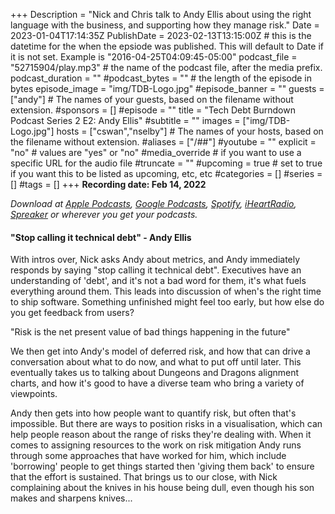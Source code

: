 +++
Description = "Nick and Chris talk to Andy Ellis about using the right language with the business, and supporting how they manage risk."
Date = 2023-01-04T17:14:35Z
PublishDate = 2023-02-13T13:15:00Z # this is the datetime for the when the epsiode was published. This will default to Date if it is not set. Example is "2016-04-25T04:09:45-05:00"
podcast_file = "52715904/play.mp3" # the name of the podcast file, after the media prefix.
podcast_duration = ""
#podcast_bytes = "" # the length of the episode in bytes
episode_image = "img/TDB-Logo.jpg"
#episode_banner = ""
guests = ["andy"] # The names of your guests, based on the filename without extension.
#sponsors = []
#episode = ""
title = "Tech Debt Burndown Podcast Series 2 E2: Andy Ellis"
#subtitle = ""
images = ["img/TDB-Logo.jpg"]
hosts = ["cswan","nselby"] # The names of your hosts, based on the filename without extension.
#aliases = ["/##"]
#youtube = ""
explicit = "no" # values are "yes" or "no"
#media_override # if you want to use a specific URL for the audio file
#truncate = ""
#upcoming = true # set to true if you want this to be listed as upcoming, etc, etc
#categories = []
#series = []
#tags = []
+++
**Recording date: Feb 14, 2022**

*Download at [Apple Podcasts](https://podcastsconnect.apple.com/my-podcasts/the-tech-debt-burndown-podcast/1562710899), [Google Podcasts](https://podcasts.google.com/feed/aHR0cHM6Ly93d3cuc3ByZWFrZXIuY29tL3Nob3cvNDg3MzE4MC9lcGlzb2Rlcy9mZWVk), [Spotify](https://open.spotify.com/show/0t15PUgvQYNWQ6LYXJ8zkz), [iHeartRadio](https://iheart.com/podcast/81137852), [Spreaker](https://www.spreaker.com/show/the-tech-debt-burndown-podcast) or wherever you get your podcasts.*

#### "Stop calling it technical debt" - Andy Ellis ####

With intros over, Nick asks Andy about metrics, and Andy immediately responds by saying "stop calling it technical debt". Executives have an understanding of 'debt', and it's not a bad word for them, it's what fuels everything around them. This leads into discussion of when's the right time to ship software. Something unfinished might feel too early, but how else do you get feedback from users?

"Risk is the net present value of bad things happening in the future"

We then get into Andy's model of deferred risk, and how that can drive a conversation about what to do now, and what to put off until later. This eventually takes us to talking about Dungeons and Dragons alignment charts, and how it's good to have a diverse team who bring a variety of viewpoints.

Andy then gets into how people want to quantify risk, but often that's impossible. But there are ways to position risks in a visualisation, which can help people reason about the range of risks they're dealing with. When it comes to assigning resources to the work on risk mitigation Andy runs through some approaches that have worked for him, which include 'borrowing' people to get things started then 'giving them back' to ensure that the effort is sustained. That brings us to our close, with Nick complaining about the knives in his house being dull, even though his son makes and sharpens knives...